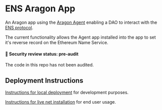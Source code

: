 # ENS Aragon App

An Aragon app using the [Aragon Agent](https://github.com/aragon/aragon-apps/tree/master/apps/agent) enabling a DAO to 
interact with the [ENS protocol](https://ens.domains/). 

The current functionality allows the Agent app installed into the app to set it's reverse record on the Ethereum Name Service.

#### :rotating_light: Security review status: pre-audit  
The code in this repo has not been audited.

## Deployment Instructions

[Instructions for local deployment](https://github.com/empowerthedao/ens-aragon-app/blob/master/local-install.md)
for development purposes.

[Instructions for live net installation](https://github.com/empowerthedao/ens-aragon-app/blob/master/ens-aragon-app/fresh-install.md)
for end user usage. 
